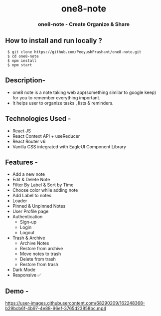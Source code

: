 <h1 align="center"> one8-note </h1>
<h3 align="center"> one8-note - Create Organize & Share </h3>


 ## How to install and run locally ?
 

  ```
   $ git clone https://github.com/PeeyushPrashant/one8-note.git
   $ cd one8-note
   $ npm install
   $ npm start

  ```
  
  ## Description-
 - one8 note is a note taking web app(something similar to google keep) for you to remember everything important. 
 - It helps user to organize tasks , lists & reminders.


## Technologies Used -
 - React JS
 - React Context API + useReducer
 - React Router v6
 - Vanilla CSS integrated with EagleUI Component Library


## Features -
- Add a new note
- Edit & Delete Note
- Filter By Label & Sort by Time
- Choose color while adding note
- Add Label to notes
- Loader
- Pinned & Unpinned Notes
- User Profile page
- Authentication
    - Sign-up
    - Login
    - Logout
- Trash & Archive
    - Archive Notes
    - Restore from archive
    - Move notes to trash
    - Delete from trash
    - Restore from trash
- Dark Mode
- Responsive ✅
   
## Demo -



https://user-images.githubusercontent.com/68290209/162248368-b29bcb6f-4b97-4e88-96ef-3765d23858bc.mp4




